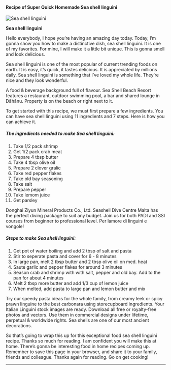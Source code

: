             

#### Recipe of Super Quick Homemade Sea shell linguini

![Sea shell linguini](https://img-global.cpcdn.com/recipes/34fcf30ff4c81518/751x532cq70/sea-shell-linguini-recipe-main-photo.jpg)

**Sea shell linguini**

Hello everybody, I hope you’re having an amazing day today. Today, I’m gonna show you how to make a distinctive dish, sea shell linguini. It is one of my favorites. For mine, I will make it a little bit unique. This is gonna smell and look delicious.

Sea shell linguini is one of the most popular of current trending foods on earth. It is easy, it’s quick, it tastes delicious. It is appreciated by millions daily. Sea shell linguini is something that I’ve loved my whole life. They’re nice and they look wonderful.

A food & beverage background full of flavour. Sea Shell Beach Resort features a restaurant, outdoor swimming pool, a bar and shared lounge in Dāhānu. Property is on the beach or right next to it.

To get started with this recipe, we must first prepare a few ingredients. You can have sea shell linguini using 11 ingredients and 7 steps. Here is how you can achieve it.

##### The ingredients needed to make Sea shell linguini:

1.  Take 1/2 pack shrimp
2.  Get 1/2 pack crab meat
3.  Prepare 4 tbsp butter
4.  Take 4 tbsp olive oil
5.  Prepare 2 clover gralic
6.  Take red pepper flakes
7.  Take old bay seasoning
8.  Take salt
9.  Prepare pepper
10.  Take lemom juice
11.  Get parsley

Donghai Ziyun Mineral Products Co., Ltd. Seashell Dive Centre Malta has the perfect diving package to suit any budget. Join us for both PADI and SSI courses from beginner to professional level. Per lamore di linguini e vongole!

##### Steps to make Sea shell linguini:

1.  Get pot of water boiling and add 2 tbsp of salt and pasta
2.  Stir to seperate pasta and cover for 6 - 8 minutes
3.  In large pan, melt 2 tbsp butter and 2 tbsp olive oil on med. heat
4.  Saute garlic and pepper flakes for around 3 minutes
5.  Season crab and shrimp with with salt, pepper and old bay. Add to the pan for about 4 minutes
6.  Melt 2 tbsp more butter and add 1/3 cup of lemon juice
7.  When melted, add pasta to large pan and lemon butter and mix

Try our speedy pasta ideas for the whole family, from creamy leek or spicy prawn linguine to the best carbonara using storecupboard ingredients. Your Italian Linguini stock images are ready. Download all free or royalty-free photos and vectors. Use them in commercial designs under lifetime, perpetual & worldwide rights. Sea shells are one of our most ancient decorations.

So that’s going to wrap this up for this exceptional food sea shell linguini recipe. Thanks so much for reading. I am confident you will make this at home. There’s gonna be interesting food in home recipes coming up. Remember to save this page in your browser, and share it to your family, friends and colleague. Thanks again for reading. Go on get cooking!

* * *